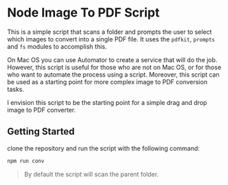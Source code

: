 # Node Image To PDF Script

This is a simple script that scans a folder and prompts the user to select which images to convert into a single PDF file. It uses the `pdfkit`, `prompts` and `fs` modules to accomplish this.

On Mac OS you can use Automator to create a service that will do the job. However, this script is useful for those who are not on Mac OS, or for those who want to automate the process using a script. Moreover, this script can be used as a starting point for more complex image to PDF conversion tasks.

I envision this script to be the starting point for a simple drag and drop image to PDF converter.

## Getting Started

clone the repository and run the script with the following command:

```bash
npm run conv
```

>By default the script will scan the parent folder. 

